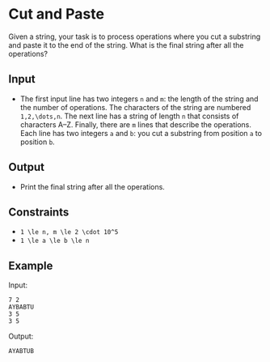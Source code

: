 # Cut and Paste 

Given a string, your task is to process operations where you cut a substring and paste it to the end of the string. What is the final string after all the operations?
## Input
- The first input line has two integers ```n``` and ```m```: the length of the string and the number of operations. The characters of the string are numbered ```1,2,\dots,n```.
The next line has a string of length ```n``` that consists of characters A–Z.
Finally, there are ```m``` lines that describe the operations. Each line has two integers ```a``` and ```b```: you cut a substring from position ```a``` to position ```b```.
## Output
- Print the final string after all the operations.
## Constraints

- ```1 \le n, m \le 2 \cdot 10^5```
- ```1 \le a \le b \le n```

## Example
Input:
```
7 2
AYBABTU
3 5
3 5
```

Output:
```
AYABTUB
```
